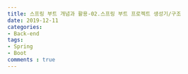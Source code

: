 ```yaml
---
title: 스프링 부트 개념과 활용-02.스프링 부트 프로젝트 생성기/구조
date: 2019-12-11
categories:
- Back-end
tags:
- Spring 
- Boot
comments : true
---
```


## 

